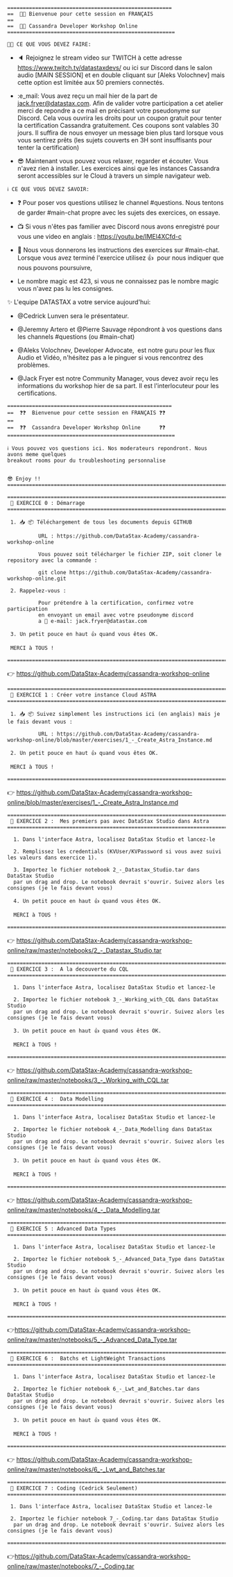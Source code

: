 ```
=====================================================
==  🚀🚀 Bienvenue pour cette session en FRANÇAIS 
==
==  🚀🚀 Cassandra Developer Workshop Online 
======================================================
```
```
🧑‍🏫 CE QUE VOUS DEVEZ FAIRE:
```
- :speaker: Rejoignez le stream video sur TWITCH à cette adresse https://www.twitch.tv/datastaxdevs/ ou ici sur Discord dans le salon audio [MAIN SESSION] et en double cliquant sur [Aleks Volochnev] mais cette option est limitée aux 50 premiers connectés.

- :e_mail: Vous avez reçu un mail hier de la part de jack.fryer@datastax.com. Afin de valider votre participation a cet atelier merci de repondre a ce mail en précisant votre pseudonyme sur Discord. Cela vous ouvrira les droits pour un coupon gratuit pour tenter la certification Cassandra gratuitement. Ces coupons sont valables 30 jours. Il suffira de nous envoyer un message bien plus tard lorsque vous vous sentirez prêts (les sujets couverts en 3H sont insuffisants pour tenter la certification)

- :sunglasses: Maintenant vous pouvez vous relaxer, regarder et écouter. Vous n'avez rien à installer. Les exercices ainsi que les instances Cassandra seront accessibles sur le Cloud à travers un simple navigateur web.

```
ℹ️ CE QUE VOUS DEVEZ SAVOIR:
```
- :question: Pour poser vos questions utilisez le channel #questions. Nous tentons de garder #main-chat propre avec les sujets des exercices, on essaye.

- :tv: Si vous n'êtes pas familier avec Discord nous avons enregistré pour vous une video en anglais : https://youtu.be/IMEl4XCfd-c

- :blue_book: Nous vous donnerons les instructions des exercices sur #main-chat. Lorsque vous avez terminé l'exercice utilisez :thumbsup:  pour nous indiquer que nous pouvons poursuivre,

- Le nombre magic est 423, si vous ne connaissez pas le nombre magic vous n'avez pas lu les consignes.




✨ L'equipe DATASTAX a votre service aujourd'hui:
 
- @Cedrick Lunven sera le présentateur.

- @Jeremny Artero et @Pierre Sauvage répondront à vos questions dans les channels #questions (ou #main-chat)

- @Aleks Volochnev, Developer Advocate,  est notre guru pour les flux Audio et Vidéo, n'hésitez pas a le pinguer si vous rencontrez des problèmes.

- @Jack Fryer est notre Community Manager, vous devez avoir reçu les informations du workshop hier de sa part. Il est l'interlocuteur pour les certifications. 




```
=====================================================
==  ❓❓  Bienvenue pour cette session en FRANÇAIS ❓❓ 
==
==  ❓❓  Cassandra Developer Workshop Online      ❓❓ 
======================================================

ℹ️ Vous pouvez vos questions ici. Nos moderateurs repondront. Nous avons meme quelques 
breakout rooms pour du troubleshooting personnalise


😎 Enjoy !!
=========================================================================
```


```
=========================================================================
 📘 EXERCICE 0 : Démarrage
=========================================================================
 
 1. 📥 📦 Téléchargement de tous les documents depuis GITHUB

          URL : https://github.com/DataStax-Academy/cassandra-workshop-online
          
          Vous pouvez soit télécharger le fichier ZIP, soit cloner le repository avec la commande :

          git clone https://github.com/DataStax-Academy/cassandra-workshop-online.git

 2. Rappelez-vous : 

          Pour prétendre à la certification, confirmez votre participation 
          en envoyant un email avec votre pseudonyme discord 
          a 📧 e-mail: jack.fryer@datastax.com

 3. Un petit pouce en haut 👍 quand vous êtes OK.

 MERCI à TOUS !

=========================================================================
```
👉 https://github.com/DataStax-Academy/cassandra-workshop-online


```
=========================================================================
 📘 EXERCICE 1 : Créer votre instance Cloud ASTRA
=========================================================================

 1. 📥 📦 Suivez simplement les instructions ici (en anglais) mais je le fais devant vous :

          URL : https://github.com/DataStax-Academy/cassandra-workshop-online/blob/master/exercises/1_-_Create_Astra_Instance.md

 2. Un petit pouce en haut 👍 quand vous êtes OK.

 MERCI à TOUS !

=========================================================================
```
👉 https://github.com/DataStax-Academy/cassandra-workshop-online/blob/master/exercises/1_-_Create_Astra_Instance.md




```
=========================================================================
 📕 EXERCICE 2 :  Mes premiers pas avec DataStax Studio dans Astra
=========================================================================
  
  1. Dans l'interface Astra, localisez DataStax Studio et lancez-le

  2. Remplissez les credentials (KVUser/KVPassword si vous avez suivi les valeurs dans exercice 1).

  3. Importez le fichier notebook 2_-_Datastax_Studio.tar dans DataStax Studio
  par un drag and drop. Le notebook devrait s'ouvrir. Suivez alors les consignes (je le fais devant vous)

  4. Un petit pouce en haut 👍 quand vous êtes OK.

  MERCI à TOUS !

=========================================================================
```
👉 https://github.com/DataStax-Academy/cassandra-workshop-online/raw/master/notebooks/2_-_Datastax_Studio.tar



```
=========================================================================
 📙 EXERCICE 3 :  A la decouverte du CQL
=========================================================================
  
  1. Dans l'interface Astra, localisez DataStax Studio et lancez-le

  2. Importez le fichier notebook 3_-_Working_with_CQL dans DataStax Studio
  par un drag and drop. Le notebook devrait s'ouvrir. Suivez alors les consignes (je le fais devant vous)

  3. Un petit pouce en haut 👍 quand vous êtes OK.

  MERCI à TOUS !

=========================================================================
```
👉 https://github.com/DataStax-Academy/cassandra-workshop-online/raw/master/notebooks/3_-_Working_with_CQL.tar



```
=========================================================================
 📘 EXERCICE 4 :  Data Modelling
=========================================================================
  
  1. Dans l'interface Astra, localisez DataStax Studio et lancez-le

  2. Importez le fichier notebook 4_-_Data_Modelling dans DataStax Studio
  par un drag and drop. Le notebook devrait s'ouvrir. Suivez alors les consignes (je le fais devant vous)

  3. Un petit pouce en haut 👍 quand vous êtes OK.

  MERCI à TOUS !

=========================================================================
```
👉 https://github.com/DataStax-Academy/cassandra-workshop-online/raw/master/notebooks/4_-_Data_Modelling.tar





```
=========================================================================
 📗 EXERCICE 5 : Advanced Data Types
=========================================================================
  
  1. Dans l'interface Astra, localisez DataStax Studio et lancez-le

  2. Importez le fichier notebook 5_-_Advanced_Data_Type dans DataStax Studio
  par un drag and drop. Le notebook devrait s'ouvrir. Suivez alors les consignes (je le fais devant vous)

  3. Un petit pouce en haut 👍 quand vous êtes OK.

  MERCI à TOUS !

=========================================================================
```
👉https://github.com/DataStax-Academy/cassandra-workshop-online/raw/master/notebooks/5_-_Advanced_Data_Type.tar





```
=========================================================================
 📕 EXERCICE 6 :  Batchs et LightWeight Transactions
=========================================================================
  
  1. Dans l'interface Astra, localisez DataStax Studio et lancez-le

  2. Importez le fichier notebook 6_-_Lwt_and_Batches.tar dans DataStax Studio
  par un drag and drop. Le notebook devrait s'ouvrir. Suivez alors les consignes (je le fais devant vous)

  3. Un petit pouce en haut 👍 quand vous êtes OK.

  MERCI à TOUS !

=========================================================================
```
👉 https://github.com/DataStax-Academy/cassandra-workshop-online/raw/master/notebooks/6_-_Lwt_and_Batches.tar






```
=========================================================================
 📙 EXERCICE 7 : Coding (Cedrick Seulement)
=========================================================================
  
 1. Dans l'interface Astra, localisez DataStax Studio et lancez-le

 2. Importez le fichier notebook 7_-_Coding.tar dans DataStax Studio
  par un drag and drop. Le notebook devrait s'ouvrir. Suivez alors les consignes (je le fais devant vous)

=========================================================================
```
👉https://github.com/DataStax-Academy/cassandra-workshop-online/raw/master/notebooks/7_-_Coding.tar



